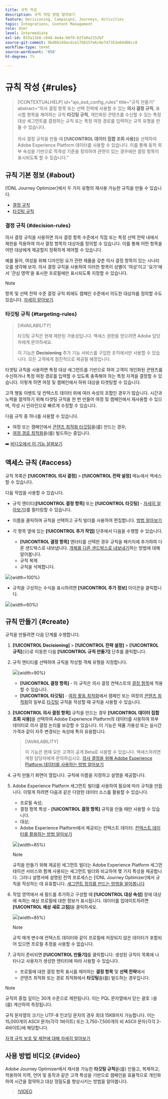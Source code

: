 ```yaml
---
title: 규칙 작성
description: 규칙 작업 방법 알아보기
feature: Decisioning, Campaigns, Journeys, Activities
topic: Integrations, Content Management
role: User
level: Intermediate
exl-id: 033a11b8-c848-4e4a-b6f0-62fa0a2152bf
source-git-commit: 9bd0b149acdce17b8157e6c0e747353e0dd00cc8
workflow-type: tm+mt
source-wordcount: '958'
ht-degree: 7%

---
```


# 규칙 작성 {#rules}

>[!CONTEXTUALHELP]
>id="ajo_exd_config_rules"
>title="규칙 만들기"
>abstract="의사 결정 항목 또는 선택 전략에 사용할 수 있는 **의사 결정 규칙**, 표시할 항목을 제어하는 규칙 **타깃팅 규칙**, 개인화된 콘텐츠를 수신할 수 있는 특정 대상 세그먼트를 결정하는 규칙 또는 특정 여정 경로를 입력하는 규칙 유형을 만들 수 있습니다.<br/><br/>의사 결정 규칙을 만들 때 **[!UICONTROL 데이터 집합 조회 사용]**&#x200B;을 선택하여 Adobe Experience Platform 데이터를 사용할 수 있습니다. 이를 통해 동적 외부 속성을 기반으로 적격성 기준을 정의하여 관련이 있는 경우에만 결정 항목이 표시되도록 할 수 있습니다."

## 규칙 기본 정보 {#about}

[!DNL Journey Optimizer]에서 두 가지 유형의 재사용 가능한 규칙을 만들 수 있습니다.

* [결정 규칙](#decision-rules)
* [타깃팅 규칙](#targeting-rules)

### 결정 규칙 {#decision-rules}

의사 결정 규칙을 사용하면 의사 결정 항목 수준에서 직접 또는 특정 선택 전략 내에서 제한을 적용하여 의사 결정 항목의 대상자를 정의할 수 있습니다. 이를 통해 어떤 항목을 어떤 대상에게 제공할지 정확하게 제어할 수 있습니다.

예를 들어, 여성을 위해 디자인된 요가 관련 제품을 갖춘 의사 결정 항목이 있는 시나리오를 생각해 보자. 의사 결정 규칙을 사용하여 이러한 항목이 성별이 &#39;여성&#39;이고 &#39;요가&#39;에서 &#39;관심 영역&#39;을 표시한 프로필에만 표시되도록 지정할 수 있습니다.

>[!NOTE]
>
>항목 및 선택 전략 수준 결정 규칙 외에도 캠페인 수준에서 의도한 대상자를 정의할 수도 있습니다. [자세히 알아보기](../campaigns/create-campaign.md#audience)

### 타깃팅 규칙 {#targeting-rules}

>[!AVAILABILITY]
>
>타깃팅 규칙은 현재 제한된 가용성입니다. 액세스 권한을 얻으려면 Adobe 담당자에게 문의하세요.
>
>이 기능은 **Decisioning** 추가 기능 서비스를 구입한 조직에서만 사용할 수 있습니다. 모든 고객에게 점진적으로 제공될 예정입니다.

타겟팅 규칙을 사용하면 특정 대상 세그먼트를 기반으로 하여 고객이 개인화된 콘텐츠를 수신하거나 특정 여정 경로를 입력할 수 있도록 충족해야 하는 특정 자격을 결정할 수 있습니다. 이렇게 하면 여정 및 캠페인에서 하위 대상을 타겟팅할 수 있습니다.

고객 행동 이벤트 및 컨텍스트 데이터 외에 여러 속성의 조합인 경우가 많습니다. 시간과 노력을 절약하기 위해 타겟팅 규칙을 한 번 만들어 여정 및 캠페인에서 재사용할 수 있으며, 작성 시 인라인으로 빠르게 수정할 수 있습니다.

다음 규칙 중 하나를 사용할 수 있습니다.

* 여정 또는 캠페인에서 [콘텐츠 최적화 타깃팅](../campaigns/campaigns-message-optimization.md#targeting)을(를) 만드는 경우;
* [여정 경로 최적화](../building-journeys/optimize.md#targeting)을(를) 빌드하는 중입니다.

➡️ [비디오에서 이 기능 살펴보기](#video)

## 액세스 규칙 {#access}

규칙 목록은 **[!UICONTROL 의사 결정]** > **[!UICONTROL 전략 설정]** 메뉴에서 액세스할 수 있습니다.

다음 작업을 사용할 수 있습니다.

* 규칙 엔터티(**[!UICONTROL 결정 항목]** 또는 **[!UICONTROL 타깃팅]** - [자세히 알아보기](#about))를 필터링할 수 있습니다.

* 이름을 클릭하여 규칙을 선택하고 규칙 빌더를 사용하여 편집합니다. [방법 알아보기](#create)

* 각 항목 옆에 있는 **[!UICONTROL 추가 작업]** 단추에서 다음을 수행할 수 있습니다.

   * **[!UICONTROL 결정 항목]** 엔터티를 선택한 경우 규칙을 패키지에 추가하여 다른 샌드박스로 내보냅니다. [개체를 다른 샌드박스로 내보내기](../configuration/copy-objects-to-sandbox.md)하는 방법에 대해 알아봅니다.
   * 규칙 복제
   * 규칙을 삭제합니다.

![](assets/rules-list.png){width=100%}

* 규칙을 구성하는 수식을 표시하려면 **[!UICONTROL 추가 정보]** 아이콘을 클릭합니다.

![](assets/rule-formula.png){width=60%}

## 규칙 만들기 {#create}

규칙을 만들려면 다음 단계를 수행합니다.

1. **[!UICONTROL Decisioning]** > **[!UICONTROL 전략 설정]** > **[!UICONTROL 규칙]**(으)로 이동한 다음 **[!UICONTROL 규칙 만들기]** 단추를 클릭합니다.

1. 규칙 엔티티를 선택하여 규칙을 작성할 객체 유형을 지정합니다.

   ![](assets/rules-select-entity.png){width=90%}

   * **[!UICONTROL 결정 항목]** - 이 규칙은 의사 결정 컨텍스트의 [결정 항목](#decision-rules)에 적용할 수 있습니다.
   * **[!UICONTROL 타깃팅]** - [여정 활동 최적화](#targeting-rules)에서 캠페인 또는 여정의 [콘텐츠 최적화](../campaigns/campaigns-message-optimization.md#targeting)의 일부로 [타깃팅](../building-journeys/optimize.md#targeting) 규칙을 작성할 때 규칙을 사용할 수 있습니다.

1. **[!UICONTROL 의사 결정 항목]** 규칙을 만드는 경우 **[!UICONTROL 데이터 집합 조회 사용]**&#x200B;을 선택하여 Adobe Experience Platform의 데이터를 사용하여 외부 데이터로 의사 결정 논리를 보강할 수 있습니다. 이 기능은 제품 가용성 또는 실시간 가격과 같이 자주 변경되는 속성에 특히 유용합니다.

   >[!AVAILABILITY]
   >
   >이 기능은 현재 모든 고객이 공개 Beta로 사용할 수 있습니다. 액세스하려면 계정 담당자에게 문의하십시오. [의사 결정을 위해 Adobe Experience Platform 데이터를 사용하는 방법 알아보기](../experience-decisioning/aep-data-exd.md)

1. 규칙 만들기 화면이 열립니다. 규칙에 이름을 지정하고 설명을 제공합니다.

1. Adobe Experience Platform 세그먼트 빌더를 사용하여 필요에 따라 규칙을 만듭니다. 이렇게 하려면 다음과 같은 다양한 데이터 소스를 활용할 수 있습니다.
   * 프로필 속성;
   * 결정 항목 특성 - **[!UICONTROL 결정 항목]** 규칙을 만들 때만 사용할 수 있습니다.
   * 대상;
   * Adobe Experience Platform에서 제공되는 컨텍스트 데이터. [컨텍스트 데이터를 활용하는 방법 알아보기](context-data.md)

   ![](assets/decision-rules-build.png){width=85%}

   >[!NOTE]
   >
   >규칙을 만들기 위해 제공된 세그먼트 빌더는 Adobe Experience Platform 세그먼테이션 서비스와 함께 사용되는 세그먼트 빌더와 비교하여 몇 가지 특성을 제공합니다. 그러나 설명서에 설명된 전역 프로세스는 [!DNL Journey Optimizer]에서 규칙을 작성하는 데 유효합니다. [세그먼트 정의를 만드는 방법을 알아봅니다](../audience/creating-a-segment-definition.md)

1. 작업 영역에서 새 필드를 추가하고 구성할 때 **[!UICONTROL 대상 속성]** 창에 대상에 속하는 예상 프로필에 대한 정보가 표시됩니다. 데이터를 업데이트하려면 **[!UICONTROL 예상 새로 고침]**&#x200B;을 클릭하세요.

   ![](assets/decision-rule-audience-properties.png){width=85%}

   >[!NOTE]
   >
   >규칙 매개 변수에 컨텍스트 데이터와 같이 프로필에 저장되지 않은 데이터가 포함되어 있으면 프로필 추정을 사용할 수 없습니다.

1. 규칙이 준비되면 **[!UICONTROL 만들기]**&#x200B;를 클릭합니다. 생성된 규칙이 목록에 나타나고 사용자가 생성한 엔티티에 따라 사용할 수 있습니다.

   * 프로필에 대한 결정 항목 표시를 제어하는 **결정 항목** 및 **선택 전략**&#x200B;에서
   * 콘텐츠 최적화 또는 경로 최적화에서 **타깃팅**&#x200B;을(를) 빌드하는 경우입니다.

>[!NOTE]
>
>규칙의 중첩 깊이는 30개 수준으로 제한됩니다. 이는 PQL 문자열에서 닫는 괄호 `)`을(를) 계산하여 측정됩니다.
>
>규칙 문자열의 크기는 UTF-8 인코딩 문자의 경우 최대 15KB까지 가능합니다. 이는 15,000개의 ASCII 문자(각각 1바이트) 또는 3,750-7,500개의 비 ASCII 문자(각각 2-4바이트)에 해당합니다.
>
>[자격 규칙 보호 및 제한에 대해 자세히 알아보기](decisioning-guardrails.md#eligibility-rules)

## 사용 방법 비디오 {#video}

Adobe Journey Optimizer에서 재사용 가능한 **타깃팅 규칙**&#x200B;을(를) 만들고, 복제하고, 적용하여 지역, 언어 및 동작과 같은 고객 특성을 기반으로 캠페인을 효율적으로 개인화하여 시간을 절약하고 대상 정밀도를 향상시키는 방법을 알아봅니다.

>[!VIDEO](https://video.tv.adobe.com/v/3476127/?quality=12)
